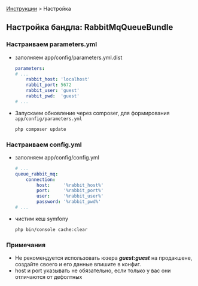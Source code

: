 [Инструкции](https://saqot.github.io/RabbitMqQueueBundle/) > Настройка

## Настройка бандла: RabbitMqQueueBundle

###  Настраиваем parameters.yml
* заполняем app/config/parameters.yml.dist
	```yaml
	parameters:
	# ...
		rabbit_host: 'localhost'
		rabbit_port: 5672
		rabbit_user: 'guest'
		rabbit_pwd:  'guest'
	# ...
	```

* Запускаем обновление через composer, для формирования `app/config/parameters.yml`
	```bash
	php composer update
	```
	
###  Настраиваем config.yml
* заполняем app/config/config.yml
	```yaml
	# ...
	queue_rabbit_mq:
		connection:
			host:     '%rabbit_host%'
			port:     '%rabbit_port%'
			user:     '%rabbit_user%'
			password: '%rabbit_pwd%'
	# ...
	```
* чистим кеш symfony
	```bash
	php bin/console cache:clear
	```
	
###  Примечания
* Не рекомендуется использовать юзера ***guest:guest*** на продакшене, создайте своего и его данные впишите в конфиг.
* host и port указывать не обязательно, если только у вас они отличаются от дефолтных
